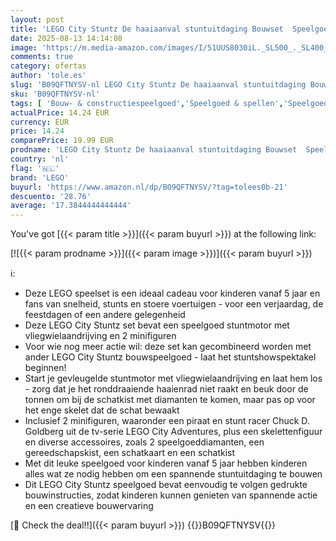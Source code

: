 ```yaml
---
layout: post
title: 'LEGO City Stuntz De haaiaanval stuntuitdaging Bouwset  Speelgoed voor Kinderen vanaf 5 Jaar  met Motor met Vliegwielaandrijving en een Racer  Cadeau voor Jongens en Meisjes 60342'
date: 2025-08-13 14:14:08
image: 'https://m.media-amazon.com/images/I/51UUS8030iL._SL500_._SL400_.jpg'
comments: true
category: ofertas
author: 'tole.es'
slug: 'B09QFTNYSV-nl LEGO City Stuntz De haaiaanval stuntuitdaging Bouwset...'
sku: 'B09QFTNYSV-nl'
tags: [ 'Bouw- & constructiespeelgoed','Speelgoed & spellen','Speelgoedbouwsets','lego','🇳🇱', ]
actualPrice: 14.24 EUR
currency: EUR
price: 14.24
comparePrice: 19.99 EUR
prodname: 'LEGO City Stuntz De haaiaanval stuntuitdaging Bouwset  Speelgoed voor Kinderen vanaf 5 Jaar  met Motor met Vliegwielaandrijving en een Racer  Cadeau voor Jongens en Meisjes 60342'
country: 'nl'
flag: '🇳🇱'
brand: 'LEGO'
buyurl: 'https://www.amazon.nl/dp/B09QFTNYSV/?tag=tolees0b-21'
descuento: '28.76'
average: '17.3844444444444'
---
```


You've got [{{< param title >}}]({{< param buyurl >}}) at the following link:

[![{{< param prodname >}}]({{< param image >}})]({{< param buyurl >}})

ℹ️:

- Deze LEGO speelset is een ideaal cadeau voor kinderen vanaf 5 jaar en fans van snelheid, stunts en stoere voertuigen - voor een verjaardag, de feestdagen of een andere gelegenheid
- Deze LEGO City Stuntz set bevat een speelgoed stuntmotor met vliegwielaandrijving en 2 minifiguren
- Voor wie nog meer actie wil: deze set kan gecombineerd worden met ander LEGO City Stuntz bouwspeelgoed - laat het stuntshowspektakel beginnen!
- Start je gevleugelde stuntmotor met vliegwielaandrijving en laat hem los - zorg dat je het ronddraaiende haaienrad niet raakt en beuk door de tonnen om bij de schatkist met diamanten te komen, maar pas op voor het enge skelet dat de schat bewaakt
- Inclusief 2 minifiguren, waaronder een piraat en stunt racer Chuck D. Goldberg uit de tv-serie LEGO City Adventures, plus een skelettenfiguur en diverse accessoires, zoals 2 speelgoeddiamanten, een gereedschapskist, een schatkaart en een schatkist
- Met dit leuke speelgoed voor kinderen vanaf 5 jaar hebben kinderen alles wat ze nodig hebben om een spannende stuntuitdaging te bouwen
- Dit LEGO City Stuntz speelgoed bevat eenvoudig te volgen gedrukte bouwinstructies, zodat kinderen kunnen genieten van spannende actie en een creatieve bouwervaring

[🛒 Check the deal!!]({{< param buyurl >}})
{{<world>}}B09QFTNYSV{{</world>}}
